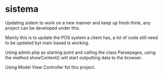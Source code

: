 sistema
=======
Updating sistem to work on a new manner and keep up fresh think, any project can be developed under this.

Mainly this is to update the POS system a client has, a lot of code still need to be updated byt main based is working.

Using admin.php as starting point and calling the class Parsepages, using the method showContent() will start outputting
data to the browser.

Using Model View Controller fot this project.

